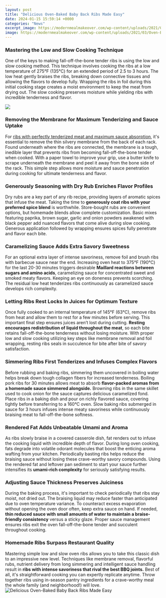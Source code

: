 ```yaml
---
layout: post
title: "Delicious Oven-Baked Baby Back Ribs Made Easy"
date: 2024-01-15 15:59:14 +0000
categories: "News"
excerpt_image: https://modernmealmakeover.com/wp-content/uploads/2021/03/Oven-Baked-Baby-Back-Ribs-5.jpg
image: https://modernmealmakeover.com/wp-content/uploads/2021/03/Oven-Baked-Baby-Back-Ribs-5.jpg
---
```


### Mastering the Low and Slow Cooking Technique
One of the keys to making fall-off-the-bone tender ribs is using the low and slow cooking method. This technique involves cooking the ribs at a low temperature of 275°F (135°C) for an extended period of 2.5 to 3 hours. The low heat gently braises the ribs, breaking down connective tissues and allowing the flavors to develop fully. Wrapping the ribs in foil during this initial cooking stage creates a moist environment to keep the meat from drying out. The slow cooking preserves moisture while yielding ribs with incredible tenderness and flavor.

![](https://thestayathomechef.com/wp-content/uploads/2021/01/Easy-Oven-Baked-Ribs-6.jpg)
### Removing the Membrane for Maximum Tenderizing and Sauce Uptake  
For [ribs with perfectly tenderized meat and maximum sauce absorption](https://store.fi.io.vn/white-pomeranian-dog-weightlifting-in-cyber-fitness-gym-2), it's essential to remove the thin silvery membrane from the back of each rack. Found underneath where the ribs are connected, the membrane is a tough, inedible layer that prevents ribs from becoming fall-off-the-bone tender when cooked. With a paper towel to improve your grip, use a butter knife to scrape underneath the membrane and peel it away from the bone side of the rack. This simple step allows more moisture and sauce penetration during cooking for ultimate tenderness and flavor.
### Generously Seasoning with Dry Rub Enriches Flavor Profiles
Dry rubs are a key part of any rib recipe, providing layers of aromatic spices that infuse the meat. Taking the time to **generously coat ribs with your preferred spice blend** is worthwhile. Store-bought rubs are convenient options, but homemade blends allow complete customization. Basic mixes featuring paprika, brown sugar, garlic and onion powders awakened with black pepper add nuanced flavors that come alive during slow cooking. Generous application followed by wrapping ensures spices fully penetrate and flavor each bite.  
### Caramelizing Sauce Adds Extra Savory Sweetness
For an optional extra layer of intense savoriness, remove foil and brush ribs with barbecue sauce near the end. Increasing oven heat to 375°F (190°C) for the last 20-30 minutes triggers desirable **Maillard reactions between sugars and amino acids**, caramelizing sauce for concentrated sweet and smoked meaty flavors. Keeping an eye on doneness prevents scorching. The residual low heat tenderizes ribs continuously as caramelized sauce develops rich complexity.
### Letting Ribs Rest Locks In Juices for Optimum Texture
Once fully cooked to an internal temperature of 145°F (63°C), remove ribs from heat and allow them to rest for a few minutes before serving. This important final step ensures juices aren’t lost during cutting. **Resting encourages redistribution of liquid throughout the meat**, so each bite retains fall-off-the-bone tenderness without losing moisture. With proper low and slow cooking utilizing key steps like membrane removal and foil wrapping, resting ribs seals in succulence for bite after bite of savory satisfaction.
### Simmering Ribs First Tenderizes and Infuses Complex Flavors 
Before rubbing and baking ribs, simmering them uncovered in boiling water helps break down tough collagen fibers for increased tenderness. Boiling pork ribs for 30 minutes allows meat to absorb **flavor-packed aromas from a homemade sauce simmered alongside.** Browning ribs in the same skillet used to cook onion for the sauce captures delicious caramelized fond. Place ribs in a baking dish and pour on richly flavored sauce, covering tightly before transferring to a 160°C oven. Slow baking ribs submerged in sauce for 3 hours infuses intense meaty savoriness while continuously braising meat to fall-off-the-bone softness. 
### Rendered Fat Adds Unbeatable Umami and Aroma
As ribs slowly braise in a covered casserole dish, fat renders out to infuse the cooking liquid with incredible depth of flavor. During long oven cooking, fats degrade into volatile odorant molecules that boost the enticing aroma wafting from your kitchen. Periodically basting ribs helps reduce the braising sauce without losing these crave-worthy savory compounds. Using the rendered fat and leftover pan sediment to start your sauce further intensifies its **umami-rich complexity** for seriously satisfying results.
### Adjusting Sauce Thickness Preserves Juiciness
During the baking process, it's important to check periodically that ribs stay moist, not dried out. The braising liquid may reduce faster than anticipated due to oven temperature variance. To counteract excess evaporation without opening the oven door often, keep extra sauce on hand. If needed, **thin reduced sauce with small amounts of water to maintain a braise-friendly consistency** versus a sticky glaze. Proper sauce management ensures ribs exit the oven fall-off-the-bone tender and succulent throughout cooking.
### Homemade Ribs Surpass Restaurant Quality 
Mastering simple low and slow oven ribs allows you to take this classic dish to an impressive new level. Techniques like membrane removal, flavorful rubs, nutrient delivery from long simmering and intelligent sauce handling result in **ribs with intense savoriness that rival the best BBQ joints.** Best of all, it's straightforward cooking you can expertly replicate anytime. Throw together ribs using in-season pantry ingredients for a crave-worthy meal the whole family (and neighborhood!) will love.
![Delicious Oven-Baked Baby Back Ribs Made Easy](https://modernmealmakeover.com/wp-content/uploads/2021/03/Oven-Baked-Baby-Back-Ribs-5.jpg)